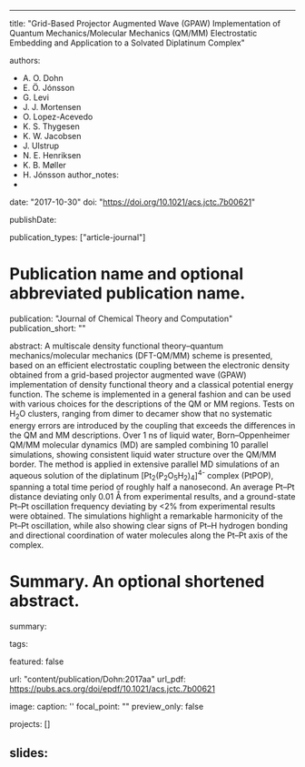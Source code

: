 
---
title: "Grid-Based Projector Augmented Wave (GPAW) Implementation of Quantum Mechanics/Molecular Mechanics (QM/MM) Electrostatic Embedding and Application to a Solvated Diplatinum Complex"

authors:
- A. O. Dohn  
- E. Ö. Jónsson  
- G. Levi  
- J. J. Mortensen  
- O. Lopez-Acevedo  
- K. S. Thygesen 
- K. W. Jacobsen 
- J. Ulstrup  
- N. E. Henriksen
- K. B. Møller
- H. Jónsson 
author_notes:
- 
date: "2017-10-30"
doi: "https://doi.org/10.1021/acs.jctc.7b00621"


publishDate: 

publication_types: ["article-journal"]



# Publication name and optional abbreviated publication name.
publication: "Journal of Chemical Theory and Computation"
publication_short: ""

abstract: A multiscale density functional theory–quantum mechanics/molecular mechanics (DFT-QM/MM) scheme is presented, based on an efficient electrostatic coupling between the electronic density obtained from a grid-based projector augmented wave (GPAW) implementation of density functional theory and a classical potential energy function. The scheme is implemented in a general fashion and can be used with various choices for the descriptions of the QM or MM regions. Tests on H<sub>2</sub>O clusters, ranging from dimer to decamer show that no systematic energy errors are introduced by the coupling that exceeds the differences in the QM and MM descriptions. Over 1 ns of liquid water, Born–Oppenheimer QM/MM molecular dynamics (MD) are sampled combining 10 parallel simulations, showing consistent liquid water structure over the QM/MM border. The method is applied in extensive parallel MD simulations of an aqueous solution of the diplatinum [Pt<sub>2</sub>(P<sub>2</sub>O<sub>5</sub>H<sub>2</sub>)<sub>4</sub>]<sup>4-</sup> complex (PtPOP), spanning a total time period of roughly half a nanosecond. An average Pt–Pt distance deviating only 0.01 Å from experimental results, and a ground-state Pt–Pt oscillation frequency deviating by <2% from experimental results were obtained. The simulations highlight a remarkable harmonicity of the Pt–Pt oscillation, while also showing clear signs of Pt–H hydrogen bonding and directional coordination of water molecules along the Pt–Pt axis of the complex.

# Summary. An optional shortened abstract.
summary: 

tags:

featured: false

url: "content/publication/Dohn:2017aa"
url_pdf: https://pubs.acs.org/doi/epdf/10.1021/acs.jctc.7b00621

image:
  caption: '[](./featured.jpg)'
  focal_point: ""
  preview_only: false

projects: []

slides: 
---

